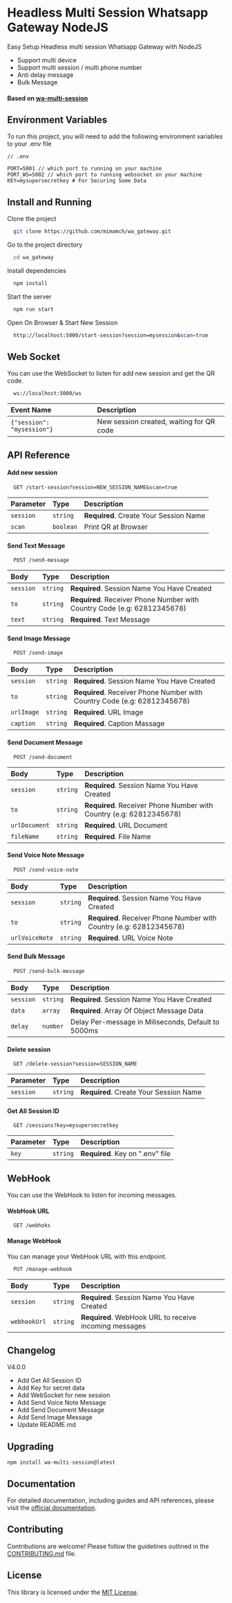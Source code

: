 # Headless Multi Session Whatsapp Gateway NodeJS

Easy Setup Headless multi session Whatsapp Gateway with NodeJS

- Support multi device
- Support multi session / multi phone number
- Anti delay message
- Bulk Message

#### Based on [wa-multi-session](https://github.com/mimamch/wa-multi-session)

## Environment Variables

To run this project, you will need to add the following environment variables to your .env file

```
// .env

PORT=5001 // which port to running on your machine
PORT_WS=5002 // which port to running websocket on your machine
KEY=mysupersecretkey # For Securing Some Data
```

## Install and Running

Clone the project

```bash
  git clone https://github.com/mimamch/wa_gateway.git
```

Go to the project directory

```bash
  cd wa_gateway
```

Install dependencies

```bash
  npm install
```

Start the server

```bash
  npm run start
```

Open On Browser & Start New Session

```bash
  http://localhost:5000/start-session?session=mysession&scan=true
```

## Web Socket

You can use the WebSocket to listen for add new session and get the QR code.

```ws://localhost:5000/ws
  ws://localhost:5000/ws
```

| Event Name                 | Description                              |
| :------------------------- | :--------------------------------------- | 
| `{"session": "mysession"}` | New session created, waiting for QR code |


## API Reference

#### Add new session

```
  GET /start-session?session=NEW_SESSION_NAME&scan=true
```

| Parameter | Type      | Description                            |
| :-------- | :-------- | :------------------------------------- |
| `session` | `string`  | **Required**. Create Your Session Name |
| `scan`    | `boolean` | Print QR at Browser                    |

#### Send Text Message

```
  POST /send-message
```

| Body      | Type     | Description                                                              |
| :-------- | :------- | :----------------------------------------------------------------------- |
| `session` | `string` | **Required**. Session Name You Have Created                              |
| `to`      | `string` | **Required**. Receiver Phone Number with Country Code (e.g: 62812345678) |
| `text`    | `string` | **Required**. Text Message                                               |

#### Send Image Message

```
  POST /send-image
```

| Body      | Type     | Description                                                              |
| :-------- | :------- | :----------------------------------------------------------------------- |
| `session` | `string` | **Required**. Session Name You Have Created                              |
| `to`      | `string` | **Required**. Receiver Phone Number with Country Code (e.g: 62812345678) |
| `urlImage`| `string` | **Required**. URL Image                                                  |
| `caption` | `string` | **Required**. Caption Massage                                            |


#### Send Document Message

```
  POST /send-document
```
| Body         | Type     | Description                                                              |
| :--------    | :------- | :----------------------------------------------------------------------- |
| `session`    | `string` | **Required**. Session Name You Have Created                              |
| `to`         | `string` | **Required**. Receiver Phone Number with Country (e.g: 62812345678)      |
| `urlDocument`| `string` | **Required**. URL Document                                               |
| `fileName`   | `string` | **Required**. File Name                                                  |

#### Send Voice Note Message

```
  POST /send-voice-note
```
| Body             | Type     | Description                                                              |
| :--------        | :------- | :----------------------------------------------------------------------- |
| `session`        | `string` | **Required**. Session Name You Have Created                              |
| `to`             | `string` | **Required**. Receiver Phone Number with Country (e.g: 62812345678)      |
| `urlVoiceNote`   | `string` | **Required**. URL Voice Note                                             |



#### Send Bulk Message

```
  POST /send-bulk-message
```

| Body      | Type     | Description                                         |
| :-------- | :------- | :-------------------------------------------------- |
| `session` | `string` | **Required**. Session Name You Have Created         |
| `data`    | `array`  | **Required**. Array Of Object Message Data          |
| `delay`   | `number` | Delay Per-message in Miliseconds, Default to 5000ms |

#### Delete session

```
  GET /delete-session?session=SESSION_NAME
```

| Parameter | Type     | Description                            |
| :-------- | :------- | :------------------------------------- |
| `session` | `string` | **Required**. Create Your Session Name |

#### Get All Session ID

```
  GET /sessions?key=mysupersecretkey
```

| Parameter | Type     | Description                      |
| :-------- | :------- | :------------------------------- |
| `key`     | `string` | **Required**. Key on ".env" file |

## WebHook
You can use the WebHook to listen for incoming messages.

#### WebHook URL

```
  GET /webhoks
```

#### Manage WebHook
You can manage your WebHook URL with this endpoint. 
```
  PUT /manage-webhook
```

| Body      | Type     | Description                                         |
| :-------- | :------- | :-------------------------------------------------- |
| `session` | `string` | **Required**. Session Name You Have Created         |
| `webhookUrl` | `string` | **Required**. WebHook URL to receive incoming messages |

## Changelog

V4.0.0

- Add Get All Session ID
- Add Key for secret data
- Add WebSocket for new session
- Add Send Voice Note Message
- Add Send Document Message
- Add Send Image Message
- Update README.md

## Upgrading

```
npm install wa-multi-session@latest
```

## Documentation

For detailed documentation, including guides and API references, please visit the [official documentation](https://github.com/mimamch/wa-gateway).

## Contributing

Contributions are welcome! Please follow the guidelines outlined in the [CONTRIBUTING.md](https://github.com/mimamch/wa-gateway/blob/main/CONTRIBUTING.md) file.

## License

This library is licensed under the [MIT License](https://github.com/mimamch/wa-gateway/blob/main/LICENSE).
